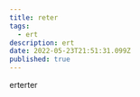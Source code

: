 ```yaml
---
title: reter
tags:
  - ert
description: ert
date: 2022-05-23T21:51:31.099Z
published: true
---
```

erterter